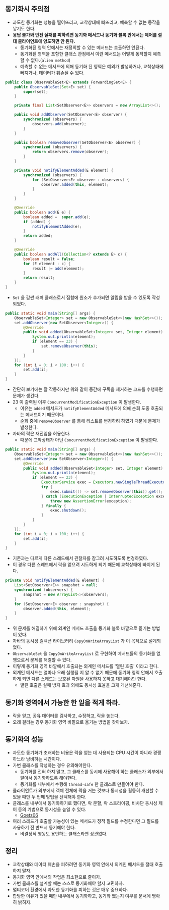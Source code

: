## 동기화시 주의점
- 과도한 동기화는 성능을 떨어뜨리고, 교착상태에 빠뜨리고, 예측할 수 없는 동작을 낳기도 한다.
- **응답 불가와 안전 실패를 피하려면 동기화 메서드나 동기화 블록 안에서는 제어를 절대 클라이언트에 양도하면 안 된다.**
  - 동기화된 영역 안에서는 재정의할 수 있는 메서드는 호출하면 안된다.
  - 동기화된 영역을 포함한 클래스 관점에서 이런 메서드는 어떻게 동작할지 예측할 수 없다.(`alien method`)
  - 예측할 수 없는 메서드에 의해 동기화 된 영역은 예외가 발생하거나, 교착상태에 빠지거나, 데이터가 훼손될 수 있다.

```java
public class ObservableSet<E> extends ForwardingSet<E> {
    public ObservableSet(Set<E> set) {
        super(set);
    }

    private final List<SetObserver<E>> observers = new ArrayList<>();

    public void addObserver(SetObserver<E> observer) {
        synchronized (observers) {
            observers.add(observer);
        }
    }

    public boolean removeObserver(SetObserver<E> observer) {
        synchronized (observers) {
            return observers.remove(observer);
        }
    }

    private void notifyElementAdded(E element) {
        synchronized (observers) {
            for (SetObserver<E> observer : observers) {
                observer.added(this, element);
            }
        }
    }

    @Override
    public boolean add(E e) {
        boolean added =  super.add(e);
        if (added) {
            notifyElementAdded(e);
        }
        return added;
    }

    @Override
    public boolean addAll(Collection<? extends E> c) {
        boolean result = false;
        for (E element : c) {
            result |= add(element);
        }
        return result;
    }
}
```
- `Set` 을 감싼 래퍼 클래스로서 집합에 원소가 추가되면 알림을 받을 수 있도록 작성되었다.

```java
public static void main(String[] args) {
    ObservableSet<Integer> set = new ObservableSet<>(new HashSet<>());
    set.addObserver(new SetObserver<Integer>() {
        @Override
        public void added(ObservableSet<Integer> set, Integer element) {
            System.out.println(element);
            if (element == 23) {
                set.removeObserver(this);
            }
        }
    });
    for (int i = 0; i < 100; i++) {
        set.add(i);
    }
}
```
- 간단히 보기에는 잘 작동하지만 위와 같이 중간에 구독을 제거하는 코드를 수행하면 문제가 생긴다.
- 23 이 출력된 이후 `ConcurrentModificationException` 이 발생한다.
  - 이유는 `added` 메서드가 `notifyElementAdded` 메서드에 의해 순회 도중 호출되는 메서드이기 때문이다.
  - 순회 중에 `removeObserver` 를 통해 리스트를 변경하려 하였기 때문에 문제가 발생한다.
- 자바의 락은 재진입을 허용한다.
  - 때문에 교착상태가 아닌 `ConcurrentModificationException` 이 발생한다.

```java
public static void main(String[] args) {
    ObservableSet<Integer> set = new ObservableSet<>(new HashSet<>());
    set.addObserver(new SetObserver<Integer>() {
        @Override
        public void added(ObservableSet<Integer> set, Integer element) {
            System.out.println(element);
            if (element == 23) {
                ExecutorService exec = Executors.newSingleThreadExecutor();
                try {
                    exec.submit(() -> set.removeObserver(this)).get();
                } catch (ExecutionException | InterruptedException exception) {
                    throw new AssertionError(exception);
                } finally {
                    exec.shutdown();
                }
            }
        }
    });
    for (int i = 0; i < 100; i++) {
        set.add(i);
    }
}
```
- 기존과는 다르게 다른 스레드에서 관찰자를 잠그려 시도하도록 변경하였다.
- 이 경우 다른 스레드에서 락을 얻으려 시도하게 되기 때문에 교착상태에 빠지게 된다.

```java
private void notifyElementAdded(E element) {
    List<SetObserver<E>> snapshot = null;
    synchronized (observers) {
        snapshot = new ArrayList<>(observers);
    }
    for (SetObserver<E> observer : snapshot) {
        observer.added(this, element);
    }
}
```
- 위 문제를 해결하기 위해 외계인 메서드 호출을 동기화 블록 바깥으로 옮기는 방법이 있다.
- 자바의 동시성 컬렉션 라이브러리 `CopyOnWriteArrayList` 가 이 목적으로 설계되었다.
- `ObservableSet` 을 `CopyOnWriteArrayList` 로 구현하여 메서드들의 동기화를 없앰으로서 문제를 해결할 수 있다.
- 이렇게 동기화 영역 바깥에서 호출되는 외계인 메서드를 '열린 호출' 이라고 한다.
- 외계인 메서드는 얼마나 오래 실행될 지 알 수 없기 때문에 동기화 영역 안에서 호출하게 되면 다른 스레드는 보호된 자원을 사용하지 못하고 대기해야만 한다.
  - 열린 호출은 실패 방지 효과 외에도 동시성 효율을 크게 개선해준다.

## 동기화 영역에서 가능한 한 일을 적게 하라.
- 락을 얻고, 공유 데이터를 검사하고, 수정하고, 락을 놓는다.
- 오래 걸리는 경우 동기화 영역 바깥으로 옮기는 방법을 찾아보자.

## 동기화의 성능
- 과도한 동기화가 초래하는 비용은 락을 얻는 데 사용되는 CPU 시간이 아니라 경쟁하느라 낭비하는 시간이다.
- 가변 클래스를 작성하는 경우 유의해야한다.
  - 동기화를 전혀 하지 말고, 그 클래스를 동시에 사용해야 하는 클래스가 외부에서 알아서 동기화하도록 해야한다.
  - 동기화를 내부에서 수행해 `thread-safe` 한 클래스로 만들어야 한다.
- 클라이언트가 외부에서 객체 전체에 락을 거는 것보다 동시성을 월등히 개선할 수 있을 때만 두 번째 방법을 선택해야 한다.
- 클래스를 내부에서 동기화하기로 했다면, 락 분할, 락 스트라이핑, 비차단 동시성 제어 등의 기법으로 동시성을 높일 수 있다.
  - [Goetz06](https://wiki.sei.cmu.edu/confluence/display/java/Concurrency%2C+Visibility%2C+and+Memory)
- 여러 스레드가 호출할 가능성이 있는 메서드가 정적 필드를 수정한다면 그 필드를 사용하기 전 반드시 동기해야 한다.
  - 비결정적 행동도 용인하는 클래스라면 상관없다.

## 정리
- 교착상태와 데이터 훼손을 피하려면 동기화 영역 안에서 외계인 메서드를 절대 호출하지 말자.
- 동기화 영역 안에서의 작업은 최소한으로 줄이자.
- 가변 클래스를 설계할 때는 스스로 동기화해야 할지 고민하자.
- 멀티코어 환경에서 과도한 동기화를 피하는 것은 매우 중요하다.
- 합당한 이유가 있을 때만 내부에서 동기화하고, 동기화 했는지 여부를 문서에 명확히 밝히자.
